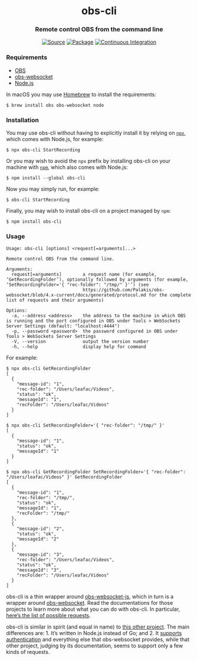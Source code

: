 <h1 align="center">obs-cli</h1>
<h3 align="center">Remote control OBS from the command line</h3>
<p align="center">
<a href="https://github.com/leafac/obs-cli"><img alt="Source" src="https://img.shields.io/badge/Source---"></a>
<a href="https://www.npmjs.com/package/obs-cli"><img alt="Package" src="https://badge.fury.io/js/obs-cli.svg"></a>
<a href="https://github.com/leafac/obs-cli/actions"><img alt="Continuous Integration" src="https://github.com/leafac/obs-cli/workflows/.github/workflows/main.yml/badge.svg"></a>
</p>

### Requirements

- [OBS](https://obsproject.com)
- [obs-websocket](https://obsproject.com/forum/resources/obs-websocket-remote-control-obs-studio-from-websockets.466/)
- [Node.js](https://nodejs.org/)

In macOS you may use [Homebrew](https://brew.sh) to install the requirements:

```console
$ brew install obs obs-websocket node
```

### Installation

You may use obs-cli without having to explicitly install it by relying on [`npx`](https://www.npmjs.com/package/npx), which comes with Node.js, for example:

```console
$ npx obs-cli StartRecording
```

Or you may wish to avoid the `npx` prefix by installing obs-cli on your machine with [`npm`](https://www.npmjs.com/package/npm), which also comes with Node.js:

```console
$ npm install --global obs-cli
```

Now you may simply run, for example:

```console
$ obs-cli StartRecording
```

Finally, you may wish to install obs-cli on a project managed by `npm`:

```console
$ npm install obs-cli
```

### Usage

```
Usage: obs-cli [options] <request[=arguments]...>

Remote control OBS from the command line.

Arguments:
  request[=arguments]        a request name (for example, ‘GetRecordingFolder’), optionally followed by arguments (for example, ‘SetRecordingFolder='{ "rec-folder": "/tmp/" }'’) (see
                             https://github.com/Palakis/obs-websocket/blob/4.x-current/docs/generated/protocol.md for the complete list of requests and their arguments)

Options:
  -a, --address <address>    the address to the machine in which OBS is running and the port configured in OBS under Tools > WebSockets Server Settings (default: "localhost:4444")
  -p, --password <password>  the password configured in OBS under Tools > WebSockets Server Settings
  -V, --version              output the version number
  -h, --help                 display help for command
```

For example:

```console
$ npx obs-cli GetRecordingFolder
[
  {
    "message-id": "1",
    "rec-folder": "/Users/leafac/Videos",
    "status": "ok",
    "messageId": "1",
    "recFolder": "/Users/leafac/Videos"
  }
]

$ npx obs-cli SetRecordingFolder='{ "rec-folder": "/tmp/" }'
[
  {
    "message-id": "1",
    "status": "ok",
    "messageId": "1"
  }
]

$ npx obs-cli GetRecordingFolder SetRecordingFolder='{ "rec-folder": "/Users/leafac/Videos" }' GetRecordingFolder
[
  {
    "message-id": "1",
    "rec-folder": "/tmp/",
    "status": "ok",
    "messageId": "1",
    "recFolder": "/tmp/"
  },
  {
    "message-id": "2",
    "status": "ok",
    "messageId": "2"
  },
  {
    "message-id": "3",
    "rec-folder": "/Users/leafac/Videos",
    "status": "ok",
    "messageId": "3",
    "recFolder": "/Users/leafac/Videos"
  }
]
```

obs-cli is a thin wrapper around [obs-websocket-js](https://github.com/haganbmj/obs-websocket-js), which in turn is a wrapper around [obs-websocket](https://obsproject.com/forum/resources/obs-websocket-remote-control-obs-studio-from-websockets.466/). Read the documentations for those projects to learn more about what you can do with obs-cli. In particular, [here’s the list of possible requests](https://github.com/Palakis/obs-websocket/blob/4.x-current/docs/generated/protocol.md).

obs-cli is similar in spirit (and equal in name) to [this other project](https://github.com/muesli/obs-cli). The main differences are: 1. It’s written in Node.js instead of Go; and 2. It [supports authentication](https://github.com/muesli/obs-cli/issues/2) and everything else that obs-websocket provides, while that other project, judging by its documentation, seems to support only a few kinds of requests.
